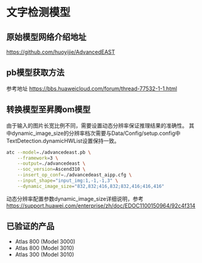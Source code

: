 # 文字检测模型

## 原始模型网络介绍地址

https://github.com/huoyijie/AdvancedEAST

## pb模型获取方法

参考地址 https://bbs.huaweicloud.com/forum/thread-77532-1-1.html

## 转换模型至昇腾om模型

由于输入的图片长宽比例不同，需要设置动态分辨率保证推理结果的准确性。
其中dynamic_image_size的分辨率档次需要与Data/Config/setup.config中TextDetection.dynamicHWList设置保持一致。
```bash
atc --model=./advancedeast.pb \
    --framework=3 \
    --output=./advancedeast \
    --soc_version=Ascend310 \
    --insert_op_conf=./advancedeast_aipp.cfg \
    --input_shape="input_img:1,-1,-1,3" \
    --dynamic_image_size="832,832;416,832;832,416;416,416"
```

动态分辨率配置参数dynamic_image_size详细说明，参考 https://support.huawei.com/enterprise/zh/doc/EDOC1100150964/92c4f314

## 已验证的产品

- Atlas 800 (Model 3000)
- Atlas 800 (Model 3010)
- Atlas 300 (Model 3010)
